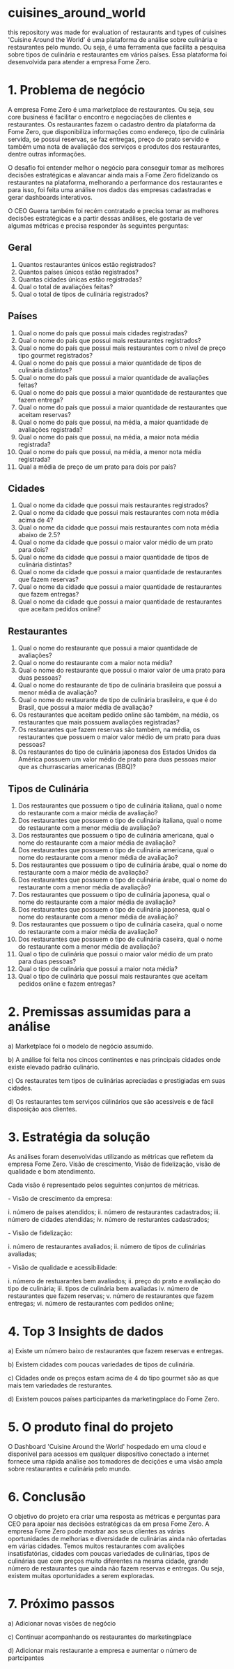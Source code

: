 # cuisines_around_world
this repository was made for evaluation of restaurants and types of cuisines
'Cuisine Around the World' é uma plataforma  de análise sobre culinária e restaurantes pelo mundo. Ou seja, é uma ferramenta que facilita a pesquisa sobre tipos de culinária e restaurantes em vários países. Essa plataforma foi desenvolvida para atender a empresa Fome Zero.

# 1. Problema de negócio
A empresa Fome Zero é uma marketplace de restaurantes. Ou seja, seu core business é facilitar o encontro e negociações de clientes e restaurantes. Os restaurantes fazem o cadastro dentro da plataforma da Fome Zero, que disponibiliza informações como endereço, tipo de culinária servida, se possui reservas, se faz entregas, preço do prato servido e também uma nota de avaliação dos serviços e produtos dos restaurantes, dentre outras informações.

O desafio foi entender melhor o negócio para conseguir tomar as melhores decisões estratégicas e alavancar ainda mais a
Fome Zero fidelizando os restaurantes na plataforma, melhorando a performance dos restaurantes e para isso, foi feita uma análise nos dados das empresas cadastradas e gerar dashboards interativos.

O CEO Guerra também foi recém contratado e precisa tomar as melhores decisões estratégicas e a partir dessas análises, ele gostaria de ver algumas métricas e precisa responder às seguintes perguntas:

## Geral
1. Quantos restaurantes únicos estão registrados?
2. Quantos países únicos estão registrados?
3. Quantas cidades únicas estão registradas?
4. Qual o total de avaliações feitas?
5. Qual o total de tipos de culinária registrados?

## Países
1. Qual o nome do país que possui mais cidades registradas?
2. Qual o nome do país que possui mais restaurantes registrados?
3. Qual o nome do país que possui mais restaurantes com o nível de preço tipo gourmet registrados?
4. Qual o nome do país que possui a maior quantidade de tipos de culinária distintos?
5. Qual o nome do país que possui a maior quantidade de avaliações feitas?
6. Qual o nome do país que possui a maior quantidade de restaurantes que fazem entrega?
7. Qual o nome do país que possui a maior quantidade de restaurantes que aceitam reservas?
8. Qual o nome do país que possui, na média, a maior quantidade de avaliações registrada?
9. Qual o nome do país que possui, na média, a maior nota média registrada?
10. Qual o nome do país que possui, na média, a menor nota média registrada?
11. Qual a média de preço de um prato para dois por país?

## Cidades
1. Qual o nome da cidade que possui mais restaurantes registrados?
2. Qual o nome da cidade que possui mais restaurantes com nota média acima de 4?
3. Qual o nome da cidade que possui mais restaurantes com nota média abaixo de 2.5?
4. Qual o nome da cidade que possui o maior valor médio de um prato para dois?
5. Qual o nome da cidade que possui a maior quantidade de tipos de culinária distintas?
6. Qual o nome da cidade que possui a maior quantidade de restaurantes que fazem reservas?
7. Qual o nome da cidade que possui a maior quantidade de restaurantes que fazem entregas?
8. Qual o nome da cidade que possui a maior quantidade de restaurantes que aceitam pedidos online?

## Restaurantes
1. Qual o nome do restaurante que possui a maior quantidade de avaliações?
2. Qual o nome do restaurante com a maior nota média?
3. Qual o nome do restaurante que possui o maior valor de uma prato para duas pessoas?
4. Qual o nome do restaurante de tipo de culinária brasileira que possui a menor média de avaliação?
5. Qual o nome do restaurante de tipo de culinária brasileira, e que é do Brasil, que possui a maior média de avaliação?
6. Os restaurantes que aceitam pedido online são também, na média, os restaurantes que mais possuem avaliações registradas?
7. Os restaurantes que fazem reservas são também, na média, os restaurantes que possuem o maior valor médio de um prato para duas pessoas?
8. Os restaurantes do tipo de culinária japonesa dos Estados Unidos da América possuem um valor médio de prato para duas pessoas maior que as churrascarias americanas (BBQ)?

##  Tipos de Culinária
1. Dos restaurantes que possuem o tipo de culinária italiana, qual o nome do restaurante com a maior média de avaliação?
2. Dos restaurantes que possuem o tipo de culinária italiana, qual o nome do restaurante com a menor média de avaliação?
3. Dos restaurantes que possuem o tipo de culinária americana, qual o nome do restaurante com a maior média de avaliação?
4. Dos restaurantes que possuem o tipo de culinária americana, qual o nome do restaurante com a menor média de avaliação?
5. Dos restaurantes que possuem o tipo de culinária árabe, qual o nome do restaurante com a maior média de avaliação?
6. Dos restaurantes que possuem o tipo de culinária árabe, qual o nome do restaurante com a menor média de avaliação?
7. Dos restaurantes que possuem o tipo de culinária japonesa, qual o nome do restaurante com a maior média de avaliação?
8. Dos restaurantes que possuem o tipo de culinária japonesa, qual o nome do restaurante com a menor média de avaliação?
9. Dos restaurantes que possuem o tipo de culinária caseira, qual o nome do restaurante com a maior média de avaliação?
10. Dos restaurantes que possuem o tipo de culinária caseira, qual o nome do restaurante com a menor média de avaliação?
11. Qual o tipo de culinária que possui o maior valor médio de um prato para duas pessoas?
12. Qual o tipo de culinária que possui a maior nota média?
13. Qual o tipo de culinária que possui mais restaurantes que aceitam pedidos online e fazem entregas?


# 2. Premissas assumidas para a análise
<p>a) Marketplace foi o modelo de negócio assumido.</p>
<p>b) A análise foi feita nos cincos continentes e nas principais cidades onde existe elevado padrão culinário.</p>
<p>c) Os restaurates tem tipos de culinárias apreciadas e prestigiadas em suas cidades.</p>
<p>d) Os restaurantes tem serviços cúlinários que são acessiveis e de fácil disposição aos clientes.</p> 


# 3. Estratégia da solução
As análises foram desenvolvidas utilizando as métricas que refletem da empresa Fome Zero. Visão de crescimento, Visão de fidelização, visão de qualidade e bom atendimento.

Cada visão é representado pelos seguintes conjuntos de métricas.

<p>- Visão de crescimento da empresa:</p>
<p>i. número de países atendidos;
ii. número de restaurantes cadastrados;
iii. número de cidades atendidas;
iv. número de resturantes cadastrados;</p>


<p>- Visão de fidelização:</p>
<p>i. número de restaurantes avaliados;
ii. número de tipos de culinárias avaliadas;</p>

<p>- Visão de qualidade e acessibilidade:</p>
<p>i. número de restuarantes bem avaliados;
ii. preço do prato e avaliação do tipo de culinária;
iii. tipos de culinária bem avaliadas
iv. número de restaurantes que fazem reservas;
v. número de restaurantes que fazem entregas;
vi. número de restaurantes com pedidos online;</p>


# 4. Top 3 Insights de dados

<p> a) Existe um número baixo de restaurantes que fazem reservas e entregas.</p>
<p> b) Existem cidades com poucas variedades de tipos de culinária.</p>
<p> c) Cidades onde os preços estam acima de 4 do tipo gourmet são as que mais tem variedades de resturantes.</p>
<p> d) Existem poucos países participantes da marketingplace do Fome Zero.</p>

# 5. O produto final do projeto
O  Dashboard 'Cuisine Around the World' hospedado em uma cloud e disponivel para acessos em qualquer dispositivo conectado a internet fornece uma rápida análise aos tomadores de decições e uma visão ampla sobre restaurantes e culinária pelo mundo.


# 6. Conclusão
O objetivo do projeto era criar uma resposta as métricas e perguntas para CEO para apoiar nas decisões estratégicas da em presa Fome Zero.
A empresa Fome Zero pode mostrar aos seus clientes as várias oportunidades de melhorias e diversidade de culinárias ainda não ofertadas em várias cidades. Temos muitos restaurantes com avalições insatisfatórias, cidades com poucas variedades de culinárias, tipos de culinárias que com preços muito diferentes na mesma cidade, grande número de restaurantes que ainda não fazem reservas e entregas. Ou seja, existem muitas oportunidades a serem exploradas.

# 7. Próximo passos
<p> a) Adicionar novas visões de negócio</p>
<p> c) Continuar acompanhando os restaurantes do marketingplace</p>
<p> d) Adicionar mais restaurante a empresa e aumentar o número de partcipantes</p>
